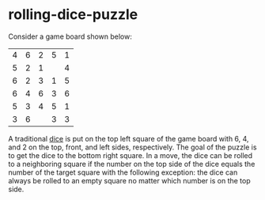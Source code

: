 # rolling-dice-puzzle

Consider a game board shown below:

<table>
    <tbody>
        <tr>
            <td>4</td>
            <td>6</td>
            <td>2</td>
            <td>5</td>
            <td>1</td>
        </tr>
        <tr>
            <td>5</td>
            <td>2</td>
            <td>1</td>
            <td></td>
            <td>4</td>
        </tr>
        <tr>
            <td>6</td>
            <td>2</td>
            <td>3</td>
            <td>1</td>
            <td>5</td>
        </tr>
        <tr>
            <td>6</td>
            <td>4</td>
            <td>6</td>
            <td>3</td>
            <td>6</td>
        </tr>
        <tr>
            <td>5</td>
            <td>3</td>
            <td>4</td>
            <td>5</td>
            <td>1</td>
        </tr>
        <tr>
            <td>3</td>
            <td>6</td>
            <td></td>
            <td>3</td>
            <td>3</td>
        </tr>
    </tbody>
</table>

A traditional [dice](https://en.wikipedia.org/wiki/Dice) is put on the top left
square of the game board with 6, 4, and 2 on the top, front, and left sides,
respectively. The goal of the puzzle is  to get the dice to the bottom right
square. In a move, the dice can be rolled to a neighboring square if the number
on the top side of the dice equals the number of the target square with the
following exception: the dice can  always be rolled to an empty square no matter
which number is on the top side.
